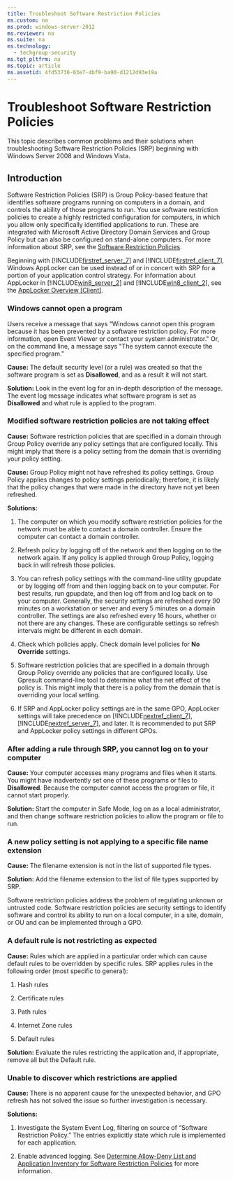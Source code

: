 ```yaml
---
title: Troubleshoot Software Restriction Policies
ms.custom: na
ms.prod: windows-server-2012
ms.reviewer: na
ms.suite: na
ms.technology: 
  - techgroup-security
ms.tgt_pltfrm: na
ms.topic: article
ms.assetid: 4fd53736-03e7-4bf9-ba90-d1212d93e19a
---
```

# Troubleshoot Software Restriction Policies
This topic describes common problems and their solutions when troubleshooting Software Restriction Policies \(SRP\) beginning with Windows Server 2008 and Windows Vista.  
  
## Introduction  
Software Restriction Policies \(SRP\) is Group Policy\-based feature that identifies software programs running on computers in a domain, and controls the ability of those programs to run. You use software restriction policies to create a highly restricted configuration for computers, in which you allow only specifically identified applications to run. These are integrated with Microsoft Active Directory Domain Services and Group Policy but can also be configured on stand\-alone computers. For more information about SRP, see the [Software Restriction Policies](../Topic/Software-Restriction-Policies.md).  
  
Beginning with [!INCLUDE[firstref_server_7](../Token/firstref_server_7_md.md)] and [!INCLUDE[firstref_client_7](../Token/firstref_client_7_md.md)], Windows AppLocker can be used instead of or in concert with SRP for a portion of your application control strategy. For information about AppLocker in [!INCLUDE[win8_server_2](../Token/win8_server_2_md.md)] and [!INCLUDE[win8_client_2](../Token/win8_client_2_md.md)], see the [AppLocker Overview \[Client\]](assetId:///1637ae87-5059-4d95-8c68-96f35cbc88c7).  
  
### Windows cannot open a program  
Users receive a message that says "Windows cannot open this program because it has been prevented by a software restriction policy. For more information, open Event Viewer or contact your system administrator." Or, on the command line, a message says "The system cannot execute the specified program."  
  
**Cause:** The default security level \(or a rule\) was created so that the software program is set as **Disallowed**, and as a result it will not start.  
  
**Solution:** Look in the event log for an in\-depth description of the message. The event log message indicates what software program is set as **Disallowed** and what rule is applied to the program.  
  
### Modified software restriction policies are not taking effect  
**Cause:** Software restriction policies that are specified in a domain through Group Policy override any policy settings that are configured locally. This might imply that there is a policy setting from the domain that is overriding your policy setting.  
  
**Cause:** Group Policy might not have refreshed its policy settings. Group Policy applies changes to policy settings periodically; therefore, it is likely that the policy changes that were made in the directory have not yet been refreshed.  
  
**Solutions:**  
  
1.  The computer on which you modify software restriction policies for the network must be able to contact a domain controller. Ensure the computer can contact a domain controller.  
  
2.  Refresh policy by logging off of the network and then logging on to the network again. If any policy is applied through Group Policy, logging back in will refresh those policies.  
  
3.  You can refresh policy settings with the command\-line utility gpupdate or by logging off from and then logging back on to your computer. For best results, run gpupdate, and then log off from and log back on to your computer. Generally, the security settings are refreshed every 90 minutes on a workstation or server and every 5 minutes on a domain controller. The settings are also refreshed every 16 hours, whether or not there are any changes. These are configurable settings so refresh intervals might be different in each domain.  
  
4.  Check which policies apply. Check domain level policies for **No Override** settings.  
  
5.  Software restriction policies that are specified in a domain through Group Policy override any policies that are configured locally. Use Gpresult command\-line tool to determine what the net effect of the policy is. This might imply that there is a policy from the domain that is overriding your local setting.  
  
6.  If SRP and AppLocker policy settings are in the same GPO, AppLocker settings will take precedence on [!INCLUDE[nextref_client_7](../Token/nextref_client_7_md.md)], [!INCLUDE[nextref_server_7](../Token/nextref_server_7_md.md)], and later. It is recommended to put SRP and AppLocker policy settings in different GPOs.  
  
### After adding a rule through SRP, you cannot log on to your computer  
**Cause:** Your computer accesses many programs and files when it starts. You might have inadvertently set one of these programs or files to **Disallowed**. Because the computer cannot access the program or file, it cannot start properly.  
  
**Solution:** Start the computer in Safe Mode, log on as a local administrator, and then change software restriction policies to allow the program or file to run.  
  
### A new policy setting is not applying to a specific file name extension  
**Cause:** The filename extension is not in the list of supported file types.  
  
**Solution:** Add the filename extension to the list of file types supported by SRP.  
  
Software restriction policies address the problem of regulating unknown or untrusted code. Software restriction policies are security settings to identify software and control its ability to run on a local computer, in a site, domain, or OU and can be implemented through a GPO.  
  
### A default rule is not restricting as expected  
**Cause:** Rules which are applied in a particular order which can cause default rules to be overridden by specific rules. SRP applies rules in the following order \(most specific to general\):  
  
1.  Hash rules  
  
2.  Certificate rules  
  
3.  Path rules  
  
4.  Internet Zone rules  
  
5.  Default rules  
  
**Solution:** Evaluate the rules restricting the application and, if appropriate, remove all but the Default rule.  
  
### Unable to discover which restrictions are applied  
**Cause:** There is no apparent cause for the unexpected behavior, and GPO refresh has not solved the issue so further investigation is necessary.  
  
**Solutions:**  
  
1.  Investigate the System Event Log, filtering on source of “Software Restriction Policy.” The entries explicitly state which rule is implemented for each application.  
  
2.  Enable advanced logging. See [Determine Allow-Deny List and Application Inventory for Software Restriction Policies](../Topic/Determine-Allow-Deny-List-and-Application-Inventory-for-Software-Restriction-Policies.md) for more information.  
  
